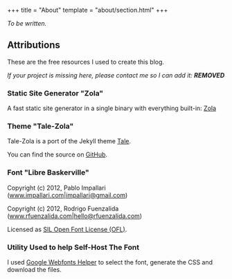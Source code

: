 +++
title = "About"
template = "about/section.html"
+++

_To be written._

## Attributions

These are the free resources I used to create this blog.

_If your project is missing here, please contact me so I can add it: ***REMOVED***_

### Static Site Generator "Zola"

A fast static site generator in a single binary with everything built-in: [Zola](https://www.getzola.org)

### Theme "Tale-Zola"

Tale-Zola is a port of the Jekyll theme [Tale](https://github.com/chesterhow/tale).

You can find the source on [GitHub](https://github.com/aaranxu/tale-zola).

### Font "Libre Baskerville"

Copyright (c) 2012, Pablo Impallari (www.impallari.com|impallari@gmail.com)

Copyright (c) 2012, Rodrigo Fuenzalida (www.rfuenzalida.com|hello@rfuenzalida.com)

Licensed as [SIL Open Font License (OFL)](https://scripts.sil.org/cms/scripts/page.php?site_id=nrsi&id=OFL).

### Utility Used to help Self-Host The Font

I used [Google Webfonts Helper](https://google-webfonts-helper.herokuapp.com/fonts) to select the font, generate the CSS and download the files.

